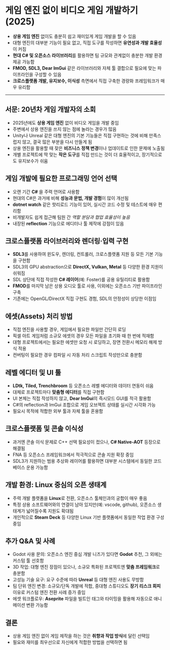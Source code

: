 # 게임 엔진 없이 비디오 게임 개발하기 (2025)


* **상용 게임 엔진** 없이도 충분히 쉽고 재미있게 게임 개발을 할 수 있음
* 대형 엔진의 대부분 기능이 필요 없고, 직접 도구를 작성하면 **유연성과 개발 효율성**이 커짐
* **현대 C# 및 오픈소스 라이브러리**를 활용하면 팀 규모와 관계없이 충분한 개발 환경 제공 가능함
* **FMOD, SDL3, Dear ImGui** 같은 라이브러리와 자체 툴 결합으로 필요에 맞는 파이프라인을 구성할 수 있음
* **크로스플랫폼 개발, 유지보수, 이식성** 측면에서 직접 구축한 경량화 프레임워크가 매우 유리함

---

서문: 20년차 게임 개발자의 소회
-------------------

* 2025년에도 **상용 게임 엔진** 없이 비디오 게임을 개발 중임
* 주변에서 상용 엔진을 쓰지 않는 점에 놀라는 경우가 많음
* Unity나 Unreal 같은 대형 엔진의 기본 기능들은 직접 구현하는 것에 비해 만족스럽지 않고, 결국 많은 부분을 다시 만들게 됨
* 상용 엔진을 활용할 때 잦은 **비즈니스 정책 변경**이나 업데이트로 인한 문제에 노출됨
* 개별 프로젝트에 딱 맞는 **작은 도구**를 직접 만드는 것이 더 효율적이고, 장기적으로도 유지보수가 쉬움

게임 개발에 필요한 프로그래밍 언어 선택
----------------------

* 오랜 기간 **C#** 을 주력 언어로 사용함
* 현대의 C#은 과거에 비해 **성능과 문법, 개발 경험**이 많이 개선됨
* **dotnet watch** 같은 핫리로드 기능이 있어, 실시간 코드 수정 및 테스트에 매우 편리함
* 비개발자도 쉽게 접근해 팀원 간 *역할 분담과 협업 효율성이 높음*
* 내장된 **reflection** 기능으로 에디터나 툴 제작에 강점이 있음

크로스플랫폼 라이브러리와 렌더링·입력 구현
-----------------------

* **SDL3**를 사용하여 윈도우, 렌더링, 컨트롤러, 크로스플랫폼 지원 등 모든 기본 기능을 구현함
* SDL3의 GPU abstraction으로 **DirectX, Vulkan, Metal** 등 다양한 환경 지원이 쉬워짐
* SDL 상단에 직접 작성한 **C# 레이어**(예: Foster)를 공용 유틸리티로 활용함
* **FMOD**를 마지막 남은 상용 오디오 툴로 사용, 이외에는 오픈소스 기반 파이프라인 구축
* 기존에는 OpenGL/DirectX 직접 구현도 경험, SDL의 안정성이 상당한 이점임

에셋(Assets) 처리 방법
----------------

* 직접 엔진을 사용할 경우, 게임에서 필요한 파일만 간단히 로딩
* 픽셀 아트 게임처럼 소규모 에셋의 경우 모든 파일을 초기화 때 한 번에 적재함
* 대형 프로젝트에서는 필요한 에셋만 요청 시 로딩하고, 장면 전환시 메모리 해제 방식 적용
* 컨버팅이 필요한 경우 컴파일 시 자동 처리 스크립트 작성만으로 충분함

레벨 에디터 및 UI 툴
-------------

* **LDtk, Tiled, Trenchbroom** 등 오픈소스 레벨 에디터와 데이터 연동이 쉬움
* 대체로 프로젝트마다 **맞춤형 에디터**를 직접 구현함
* UI 본체는 직접 작성하지 않고, **Dear ImGui**의 즉시모드 GUI를 적극 활용함
* C#의 reflection과 ImGui 조합으로 게임 오브젝트 상태를 실시간 시각화 가능
* 필요시 목적에 적합한 외부 툴과 자체 툴을 혼용함

크로스플랫폼 및 콘솔 이식성
---------------

* 과거엔 콘솔 이식 문제로 C++ 선택 필요성이 컸으나, **C# Native-AOT** 등장으로 해결됨
* FNA 등 오픈소스 프레임워크에서 적극적으로 콘솔 지원 확장 중임
* SDL3가 지원하는 범용 추상화 레이어를 활용하면 대부분 시스템에서 동일한 코드 베이스 운용 가능함

개발 환경: Linux 중심의 오픈 생태계
-----------------------

* 주력 개발 플랫폼을 **Linux**로 전환, 오픈소스 툴체인과의 궁합이 매우 좋음
* 특정 상용 소프트웨어와의 연결이 남아 있지만(예: vscode, github), 오픈소스 생태계가 넓어질수록 지원도 확대됨
* 개인적으로 **Steam Deck** 등 다양한 Linux 기반 플랫폼에서 동일한 작업 환경 구성 중임

추가 Q&A 및 사례
-----------

* Godot 사용 문의: 오픈소스 엔진 중심 개발 니즈가 있다면 **Godot** 추천, 그 외에는 커스텀 툴 선호함
* 3D 작업: 대형 엔진 장점이 있으나, 소규모 특화된 프로젝트엔 **맞춤 프레임워크**로 충분함
* 고성능 기술 요구: 요구 수준에 따라 **Unreal** 등 대형 엔진 사용도 무방함
* 팀 단위 엔진 변경: 소규모/단독 개발에 적합, 중대형 스튜디오도 **장기 리스크 회피** 이유로 커스텀 엔진 전환 사례 증가 중임
* 에셋 워크플로우: **Aseprite** 파일을 빌트인 태그와 타이밍을 활용해 자동으로 애니메이션 변환 가능함

결론
--

* 상용 게임 엔진 없이 게임 제작을 하는 것은 **취향과 작업 방식**에 달린 선택임
* 필요와 재미를 최우선으로 자신에게 적합한 방법을 선택하면 됨
